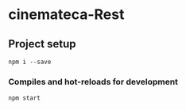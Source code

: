 # cinemateca-Rest

## Project setup
```
npm i --save
```

### Compiles and hot-reloads for development
```
npm start
```
